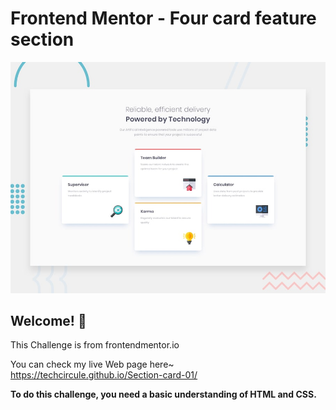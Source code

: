# Frontend Mentor - Four card feature section

![Design preview for the Four card feature section coding challenge](./design/desktop-preview.jpg)

## Welcome! 👋
This Challenge is from frontendmentor.io

You can check my live Web page here~ https://techcircule.github.io/Section-card-01/

**To do this challenge, you need a basic understanding of HTML and CSS.**

